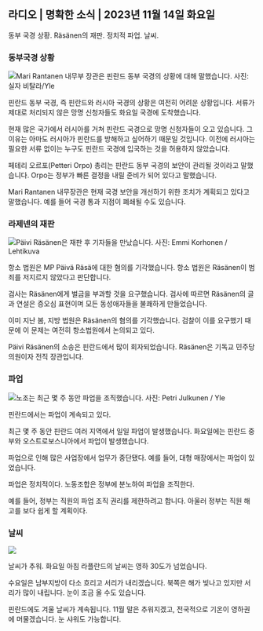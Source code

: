 ## 라디오 \| 명확한 소식 \| 2023년 11월 14일 화요일

동부 국경 상황. Räsänen의 재판. 정치적 파업. 날씨.

### 동부국경 상황

![Mari Rantanen 내무부 장관은 핀란드 동부 국경의 상황에 대해 말했습니다. 사진: 실자 비탈라/Yle](https://images.cdn.yle.fi/image/upload/c_crop,h_2035,w_3619,x_0,y_102/ar_1.7777777777777777,c_fill,g_faces,h_675,w_1200/dpr_1.0/q_auto:eco/f_auto/fl_lossy/v1699539222/39-1186974652d2d84065b6)

핀란드 동부 국경, 즉 핀란드와 러시아 국경의 상황은 여전히 어려운 상황입니다. 서류가 제대로 처리되지 않은 망명 신청자들도 화요일 국경에 도착했습니다.

현재 많은 국가에서 러시아를 거쳐 핀란드 국경으로 망명 신청자들이 오고 있습니다. 그 이유는 아마도 러시아가 핀란드를 방해하고 싶어하기 때문일 것입니다. 이전에 러시아는 필요한 서류 없이는 누구도 핀란드 국경에 입국하는 것을 허용하지 않았습니다.

페테리 오르포(Petteri Orpo) 총리는 핀란드 동부 국경의 보안이 관리될 것이라고 말했습니다. Orpo는 정부가 빠른 결정을 내릴 준비가 되어 있다고 말했습니다.

Mari Rantanen 내무장관은 현재 국경 보안을 개선하기 위한 조치가 계획되고 있다고 말했습니다. 예를 들어 국경 통과 지점이 폐쇄될 수도 있습니다.

### 라제넨의 재판

![Päivi Räsänen은 재판 후 기자들을 만났습니다. 사진: Emmi Korhonen / Lehtikuva](https://images.cdn.yle.fi/image/upload/c_crop,h_2874,w_5110,x_10,y_131/ar_1.7777777777777777,c_fill,g_faces,h_675,w_1200/dpr_1.0/q_auto:eco/f_auto/fl_lossy/v1699970382/39-1200146655334491cf27)

항소 법원은 MP Päivä Räsä에 대한 혐의를 기각했습니다. 항소 법원은 Räsänen이 범죄를 저지르지 않았다고 판단합니다.

검사는 Räsänen에게 벌금을 부과할 것을 요구했습니다. 검사에 따르면 Räsänen의 글과 연설은 증오심 표현이며 모든 동성애자들을 불쾌하게 만들었습니다.

이미 지난 봄, 지방 법원은 Räsänen의 혐의를 기각했습니다. 검찰이 이를 요구했기 때문에 이 문제는 여전히 항소법원에서 논의되고 있다.

Päivi Räsänen의 소송은 핀란드에서 많이 회자되었습니다. Räsänen은 기독교 민주당 의원이자 전직 장관입니다.

### 파업

![노조는 최근 몇 주 동안 파업을 조직했습니다. 사진: Petri Julkunen / Yle](https://images.cdn.yle.fi/image/upload/c_crop,h_2268,w_4031,x_0,y_79/ar_1.7777777777777777,c_fill,g_faces,h_675,w_1200/dpr_1.0/q_auto:eco/f_auto/fl_lossy/v1699516057/39-1197941654c8e0786a42)

핀란드에서는 파업이 계속되고 있다.

최근 몇 주 동안 핀란드 여러 지역에서 일일 파업이 발생했습니다. 화요일에는 핀란드 중부와 오스트로보스니아에서 파업이 발생했습니다.

파업으로 인해 많은 사업장에서 업무가 중단됐다. 예를 들어, 대형 매장에서는 파업이 있었습니다.

파업은 정치적이다. 노동조합은 정부에 분노하여 파업을 조직한다.

예를 들어, 정부는 직원의 파업 조직 권리를 제한하려고 합니다. 아울러 정부는 직원 해고를 보다 쉽게 할 계획이다.

### 날씨

![](https://images.cdn.yle.fi/image/upload/c_crop,h_1080,w_1919,x_0,y_0/ar_1.7777777777777777,c_fill,g_faces,h_675,w_1200/dpr_1.0/q_auto:eco/f_auto/fl_lossy/v1699978341/39-120060665539c47bcdf6)

날씨가 추워. 화요일 아침 라플란드의 날씨는 영하 30도가 넘었습니다.

수요일은 남부지방이 다소 흐리고 서리가 내리겠습니다. 북쪽은 해가 빛나고 있지만 서리가 많이 내립니다. 눈이 조금 올 수도 있습니다.

핀란드에도 겨울 날씨가 계속됩니다. 11월 말은 추워지겠고, 전국적으로 기온이 영하권에 머물겠습니다. 눈 샤워도 가능합니다.